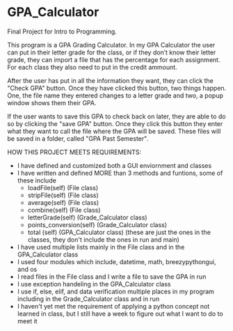 # GPA_Calculator
Final Project for Intro to Programming. 

This program is a GPA Grading Calculator. In my GPA Calculator the user can put in their letter grade for the class, or if they don’t know their letter grade, they can import a file that has the percentage for each assignment. For each class they also need to put in the credit ammount. 

After the user has put in all the information they want, they can click the "Check GPA" button. Once they have clicked this button, two things happen. One, the file name they entered changes to a letter grade and two, a popup window shows them their GPA. 

If the user wants to save this GPA to check back on later, they are able to do so by clicking the "save GPA" button. Once they click this button they enter what they want to call the file where the GPA will be saved. These files will be saved in a folder, called "GPA Past Semester". 

HOW THIS PROJECT MEETS REQUIREMENTS:
- I have defined and customized both a GUI enviornment and classes
- I have written and defined MORE than 3 methods and funtions, some of these include 
    - loadFile(self)  (File class)
    - stripFile(self) (File class)
    - average(self)   (File class)
    - combine(self)   (File class) 
    - letterGrade(self) (Grade_Calculator class)
    - points_conversion(self) (Grade_Calculator class) 
    - total (self) (GPA_Calculator class)
    (these are just the ones in the classes, they don't include the ones in run and main)
- I have used multiple lists mainly in the File class and in the GPA_Calculator class
- I used four modules which include, datetime, math, breezypythongui, and os
- I read files in the File class and I write a file to save the GPA in run 
- I use exception handeling in the GPA_Calculator class 
- I use if, else, elif, and data verification multiple places in my program including in the Grade_Calculator class and in run 
- I haven't yet met the requirement of applying a python concept not learned in class, but I still have a week to figure out what I want to do to meet it

